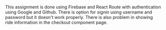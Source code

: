 This assignment is done using 
Firebase and React Route with authentication using Google and Github.
There is option for signin using username and password but it doesn't work properly.
There is also problem in showing ride information in the checkout component page. 
